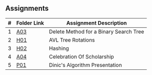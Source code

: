 ## Assignments

|  #  | Folder Link | Assignment Description |
| :-: | ----------- | ---------------------- |
|  1  | [A03](https://github.com/ZachBarrentine/3013-Algorithms/tree/main/Assignments/A03)         | Delete Method for a Binary Search Tree |
|  2  | [H01](https://github.com/ZachBarrentine/3013-Algorithms/tree/main/Assignments/H01)         | AVL Tree Rotations |
|  3  | [H02](https://github.com/ZachBarrentine/3013-Algorithms/blob/main/Assignments/H02)         | Hashing |
|  4  | [A04](https://github.com/ZachBarrentine/3013-Algorithms/tree/main/Assignments/A04)         | Celebration Of Scholarship |
|  5  | [P01](https://github.com/ZachBarrentine/3013-Algorithms/tree/main/Assignments/P01)         | Dinic's Algorithm Presentation |
